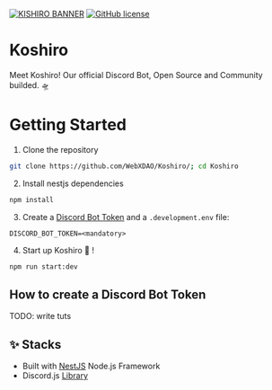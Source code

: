 [![KISHIRO BANNER](https://user-images.githubusercontent.com/50140834/196954253-1aa6e9a9-7d9a-426f-8889-6109f8d9da9a.png)](#add-link)
[![GitHub license](https://img.shields.io/badge/license-MIT-blue.svg)](https://github.com/WebXDAO/Koshiro/blob/main/LICENSE)


# Koshiro

Meet Koshiro! Our official Discord Bot, Open Source and Community builded. 🛸

# Getting Started

1. Clone the repository

```bash
git clone https://github.com/WebXDAO/Koshiro/; cd Koshiro
```

2. Install nestjs dependencies

```bash
npm install
```

3. Create a [Discord Bot Token](#how-to-create-a-discord-bot-token) and a `.development.env` file:

```env
DISCORD_BOT_TOKEN=<mandatory>
```

4. Start up Koshiro 💮 !

```bash
npm run start:dev
```

## How to create a Discord Bot Token

TODO: write tuts

## ✨ Stacks

- Built with [NestJS](https://nestjs.com/) Node.js Framework
- Discord.js [Library](https://discordjs.guide/)
